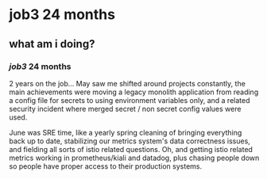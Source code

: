 # job3 24 months

## what am i doing?

### _job3_ 24 months

2 years on the job...
May saw me shifted around projects constantly,
the main achievements were moving a legacy monolith application from reading a config file for secrets
to using environment variables only,
and a related security incident where merged secret / non secret config values were used.

June was SRE time,
like a yearly spring cleaning of bringing everything back up to date,
stabilizing our metrics system's data correctness issues,
and fielding all sorts of istio related questions.
Oh, and getting istio related metrics working in prometheus/kiali and datadog,
plus chasing people down so people have proper access to their production systems.
